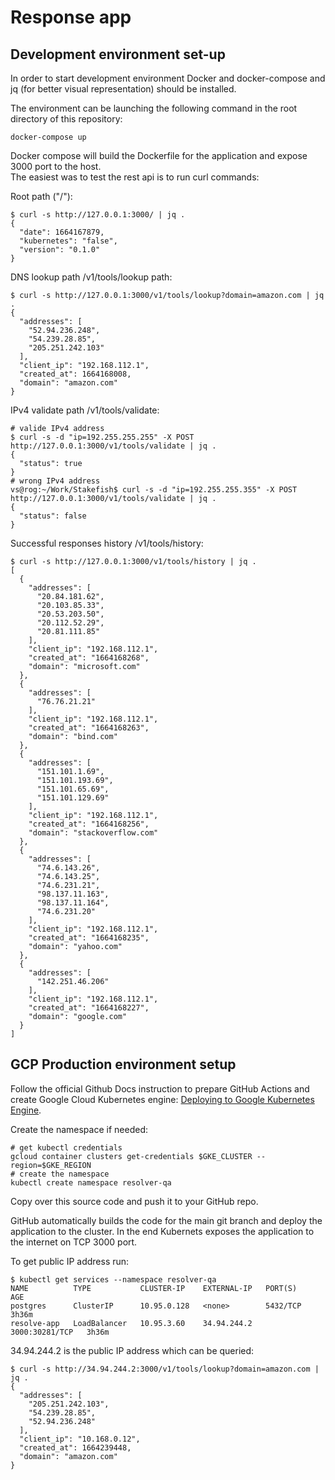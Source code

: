 # Response app
## Development environment set-up
In order to start development environment Docker and docker-compose and jq (for better visual
representation) should be installed.

The environment can be launching the following command in the root directory of this repository:
```
docker-compose up
```
Docker compose will build the Dockerfile for the application and expose 3000 port to the host.\
The easiest was to test the rest api is to run curl commands:

Root path ("/"):
```
$ curl -s http://127.0.0.1:3000/ | jq .
{
  "date": 1664167879,
  "kubernetes": "false",
  "version": "0.1.0"
}
```

DNS lookup path /v1/tools/lookup path:
```
$ curl -s http://127.0.0.1:3000/v1/tools/lookup?domain=amazon.com | jq .
{
  "addresses": [
    "52.94.236.248",
    "54.239.28.85",
    "205.251.242.103"
  ],
  "client_ip": "192.168.112.1",
  "created_at": 1664168008,
  "domain": "amazon.com"
}
```
IPv4 validate path /v1/tools/validate:
```
# valide IPv4 address
$ curl -s -d "ip=192.255.255.255" -X POST http://127.0.0.1:3000/v1/tools/validate | jq .
{
  "status": true
}
# wrong IPv4 address
vs@rog:~/Work/Stakefish$ curl -s -d "ip=192.255.255.355" -X POST http://127.0.0.1:3000/v1/tools/validate | jq .
{
  "status": false
} 
```
Successful responses history /v1/tools/history:
```
$ curl -s http://127.0.0.1:3000/v1/tools/history | jq .
[
  {
    "addresses": [
      "20.84.181.62",
      "20.103.85.33",
      "20.53.203.50",
      "20.112.52.29",
      "20.81.111.85"
    ],
    "client_ip": "192.168.112.1",
    "created_at": "1664168268",
    "domain": "microsoft.com"
  },
  {
    "addresses": [
      "76.76.21.21"
    ],
    "client_ip": "192.168.112.1",
    "created_at": "1664168263",
    "domain": "bind.com"
  },
  {
    "addresses": [
      "151.101.1.69",
      "151.101.193.69",
      "151.101.65.69",
      "151.101.129.69"
    ],
    "client_ip": "192.168.112.1",
    "created_at": "1664168256",
    "domain": "stackoverflow.com"
  },
  {
    "addresses": [
      "74.6.143.26",
      "74.6.143.25",
      "74.6.231.21",
      "98.137.11.163",
      "98.137.11.164",
      "74.6.231.20"
    ],
    "client_ip": "192.168.112.1",
    "created_at": "1664168235",
    "domain": "yahoo.com"
  },
  {
    "addresses": [
      "142.251.46.206"
    ],
    "client_ip": "192.168.112.1",
    "created_at": "1664168227",
    "domain": "google.com"
  }
]
```

## GCP Production environment setup
Follow the official Github Docs instruction to prepare GitHub Actions and create Google Cloud Kubernetes engine: [Deploying to Google Kubernetes Engine](https://docs.github.com/en/actions/deployment/deploying-to-your-cloud-provider/deploying-to-google-kubernetes-engine).

Create the namespace if needed:
```
# get kubectl credentials 
gcloud container clusters get-credentials $GKE_CLUSTER --region=$GKE_REGION
# create the namespace
kubectl create namespace resolver-qa
```
Copy over this source code and push it to your GitHub repo.

GitHub automatically builds the code for the main git branch and deploy the application to the cluster.
In the end Kubernets exposes the application to the internet on TCP 3000 port.

To get public IP address run:
```
$ kubectl get services --namespace resolver-qa
NAME          TYPE           CLUSTER-IP    EXTERNAL-IP   PORT(S)          AGE
postgres      ClusterIP      10.95.0.128   <none>        5432/TCP         3h36m
resolve-app   LoadBalancer   10.95.3.60    34.94.244.2   3000:30281/TCP   3h36m
```
34.94.244.2 is the public IP address which can be queried:
```
$ curl -s http://34.94.244.2:3000/v1/tools/lookup?domain=amazon.com | jq .
{
  "addresses": [
    "205.251.242.103",
    "54.239.28.85",
    "52.94.236.248"
  ],
  "client_ip": "10.168.0.12",
  "created_at": 1664239448,
  "domain": "amazon.com"
}
``` 
